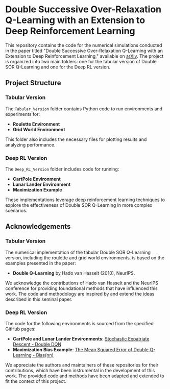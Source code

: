 # Double Successive Over-Relaxation Q-Learning with an Extension to Deep Reinforcement Learning

This repository contains the code for the numerical simulations conducted in the paper titled "Double Successive Over-Relaxation Q-Learning with an Extension to Deep Reinforcement Learning," available on [arXiv](https://doi.org/10.48550/arXiv.2409.06356). The project is organized into two main folders: one for the tabular version of Double SOR Q-Learning and one for the Deep RL version.

## Project Structure

### Tabular Version

The `Tabular_Version` folder contains Python code to run environments and experiments for:

- **Roulette Environment**
- **Grid World Environment**

This folder also includes the necessary files for plotting results and analyzing performance.

### Deep RL Version

The `Deep_RL_Version` folder includes code for running:

- **CartPole Environment**
- **Lunar Lander Environment**
- **Maximization Example**

These implementations leverage deep reinforcement learning techniques to explore the effectiveness of Double SOR Q-Learning in more complex scenarios.

## Acknowledgements

### Tabular Version

The numerical implementation of the tabular Double SOR Q-Learning version, including the roulette and grid world environments, is based on the examples presented in the paper:

- **Double Q-Learning** by Hado van Hasselt (2010), NeurIPS.

We acknowledge the contributions of Hado van Hasselt and the NeurIPS conference for providing foundational methods that have influenced this work. The code and methodology are inspired by and extend the ideas described in this seminal paper.

### Deep RL Version

The code for the following environments is sourced from the specified GitHub pages:

- **CartPole and Lunar Lander Environments**: [Stochastic Expatriate Descent - Double DQN](https://github.com/davidrpugh/stochastic-expatriate-descent/blob/2020-04-11-double-dqn/_notebooks/2020-04-11-double-dqn.ipynb)
- **Maximization Bias Example**: [The Mean Squared Error of Double Q-Learning - Bias(nn)](https://github.com/wentaoweng/The-Mean-Squared-Error-of-Double-Q-Learning/tree/main/Bias(nn))

We appreciate the authors and maintainers of these repositories for their contributions, which have been instrumental in the development of this work. The provided code and methods have been adapted and extended to fit the context of this project.
